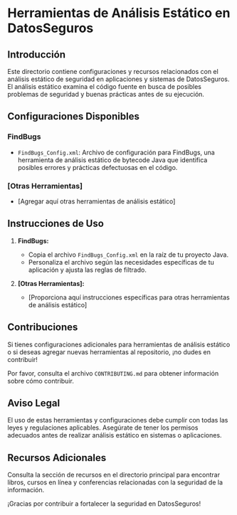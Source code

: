 # Herramientas de Análisis Estático en DatosSeguros

## Introducción

Este directorio contiene configuraciones y recursos relacionados con el análisis estático de seguridad en aplicaciones y sistemas de DatosSeguros. El análisis estático examina el código fuente en busca de posibles problemas de seguridad y buenas prácticas antes de su ejecución.

## Configuraciones Disponibles

### FindBugs

- `FindBugs_Config.xml`: Archivo de configuración para FindBugs, una herramienta de análisis estático de bytecode Java que identifica posibles errores y prácticas defectuosas en el código.

### [Otras Herramientas]

- [Agregar aquí otras herramientas de análisis estático]

## Instrucciones de Uso

1. **FindBugs:**
    - Copia el archivo `FindBugs_Config.xml` en la raíz de tu proyecto Java.
    - Personaliza el archivo según las necesidades específicas de tu aplicación y ajusta las reglas de filtrado.

2. **[Otras Herramientas]:**
    - [Proporciona aquí instrucciones específicas para otras herramientas de análisis estático]

## Contribuciones

Si tienes configuraciones adicionales para herramientas de análisis estático o si deseas agregar nuevas herramientas al repositorio, ¡no dudes en contribuir!

Por favor, consulta el archivo `CONTRIBUTING.md` para obtener información sobre cómo contribuir.

## Aviso Legal

El uso de estas herramientas y configuraciones debe cumplir con todas las leyes y regulaciones aplicables. Asegúrate de tener los permisos adecuados antes de realizar análisis estático en sistemas o aplicaciones.

## Recursos Adicionales

Consulta la sección de recursos en el directorio principal para encontrar libros, cursos en línea y conferencias relacionadas con la seguridad de la información.

¡Gracias por contribuir a fortalecer la seguridad en DatosSeguros!

